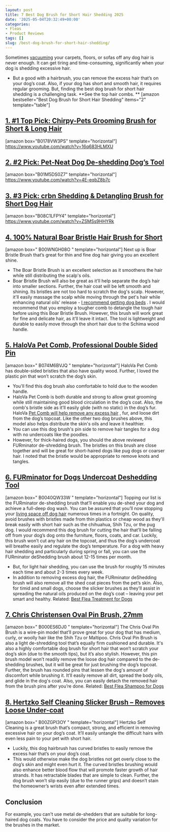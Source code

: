 ```yaml
---
layout: post
title: 7 Best Dog Brush for Short Hair Shedding 2025
date: '2025-05-04T20:32:49+00:00'
categories:
- Fleas
- Product Reviews
tags: []
slug: /best-dog-brush-for-short-hair-shedding/
---
```


Sometimes
[vacuuming](https://pestpolicy.com/best-vacuum-for-dog-hair/)
your carpets, floors, or sofas off any dog hair is never enough. It can get tiring and time-consuming, significantly when your dog is shedding excessive hair.
- But a good with a hairbrush, you can remove the excess hair that’s on your dog’s coat. Also, if your dog has short and smooth hair, it requires regular grooming.
But, finding the best dog brush for short hair shedding is a challenging task.
**See the top hair combs. **
[amazon bestseller="Best Dog Brush for Short Hair Shedding" items="2" template="table"]
## [1. #1 Top Pick: Chirpy-Pets Grooming Brush for Short & Long Hair](https://www.amazon.com/dp/B0178VW3PS/?tag=p-policy-20)
[amazon box="B0178VW3PS" template="horizontal"]
https://www.youtube.com/watch?v=16q683HLMXU
## [2. #2 Pick: Pet-Neat Dog De-shedding Dog’s Tool](https://www.amazon.com/dp/B01M5DS0Z7/?tag=p-policy-20)
[amazon box="B01M5DS0Z7" template="horizontal"]
https://www.youtube.com/watch?v=4E-eqbZ8b7c
## [3. #3 Pick: crbn Shedding & Detangling Brush for Short Dog Hair](https://www.amazon.com/dp/B08C1LFPY4/?tag=p-policy-20)
[amazon box="B08C1LFPY4" template="horizontal"]
https://www.youtube.com/watch?v=ZSMSs9HHYRk
## [4. 100% Natural Boar Bristle Hair Brush for Short](https://www.amazon.com/dp/B00WNGH08O/?tag=p-policy-20)
[amazon box="
B00WNGH08O
" template="horizontal"]
Next up is Boar Bristle Brush that’s great for thin and fine dog hair giving you an excellent shine.
- The Boar Bristle Brush is an excellent selection as it smoothens the hair while still distributing the scalp's oils.
- Boar Bristle Brush will also be great as it’ll help separate the dog’s hair into smaller sections.
Further, the hair coat will be left smooth and shining. Its bristles are not too hard to scratch the dog's
scalp.
However, it'll easily massage the scalp while moving through the pet's hair while enhancing natural oils' release -
[I recommend getting dog beds](https://pestpolicy.com/best-dog-beds/)
.
I would recommend that you employ a tougher comb to detangle the tough hair before using this Boar Bristle Brush. However, this brush will work great for fine and delicate hair, as it’ll leave it intact.
The tool is lightweight and durable to easily move through the short hair due to the
Schima wood handle.
## [5. HaloVa Pet Comb, Professional Double Sided Pin](https://www.amazon.com/dp/B074M6BVJQ/?tag=p-policy-20)
[amazon box="
B074M6BVJQ
" template="horizontal"]
HaloVa Pet Comb has double-sided bristles that also have quality wood. Further, I loved the plastic pin that won’t scratch the dog’s skin.
- You'll find this dog brush also comfortable to hold due to the wooden handle.
- HaloVa Pet Comb is both durable and strong to allow great grooming while still maintaining good blood circulation in the dog’s coat.
Also, the comb's bristle side as it’ll easily glide (with no static) in the dog’s fur.
HaloVa
[Pet Comb will help remove any excess hair](https://pestpolicy.com/best-cordless-vacuum-for-pet-hair/)
, fur, and loose dirt from the dog’s topcoat. Like the other two dog brushes above, this model also helps distribute the skin's oils and leave it healthier.
- You can use this dog brush's pin side to remove hair tangles for a dog with no undercoats like the poodles.
- However, for thick-haired dogs, you should the above reviewed FURminator de-shredding brush.
The bristles on this brush are close together and will be great for short-haired dogs like pug dogs or coarser hair. I noted that the bristle would be appropriate to remove knots and tangles.
## [6. FURminator for Dogs Undercoat Deshedding Tool](https://www.amazon.com/dp/B0040QW33W/?tag=p-policy-20)
[amazon box="
B0040QW33W
" template="horizontal"]
Topping our list is the FURminator de-shedding brush that’ll enable you de-shed your dog and achieve a full-deep dog wash.
You can be assured that you’ll now stopping your
[living space off dog hair](https://pestpolicy.com/can-fleas-live-in-human-hair/)
numerous times in a fortnight.
On quality, avoid brushes with bristles made from thin plastics or cheap wood as they'll break easily with short hair such as the chihuahua, Shih Tzu, or the pug dog.
I would recommend this dog brush for cutting the hair that’ll be falling off from your dog’s dog onto the furniture, floors, coats, and car.
Luckily, this brush won’t cut any hair on the topcoat, and thus the dog’s undercoat will breathe easily and regulate the dog’s temperature.
For a dog with heavy hair shedding and particularly during spring or fall, you can use the FURminator deShedding brush about 12-15 times per month.
- But, for light hair shedding, you can use the brush for roughly 15 minutes each time and about 2-3 times every week.
- In addition to removing excess dog hair, the FURminator deShedding brush will also remove all the shed coat pieces from the pet’s skin.
Also, for timid and small dogs, choose the slicker brushes as they’ll assist in spreading the natural oils produced on the dog’s coat – leaving your pet smart and healthy.
Related:
[Best Flea Treatment for Dogs](https://pestpolicy.com/best-flea-treatment-for-dogs/)
## [7. Chris Christensen Oval Pin Brush, 27mm](https://www.amazon.com/dp/B000ES6DJ0/?tag=p-policy-20)
[amazon box="
B000ES6DJ0
" template="horizontal"]
The Chris Oval Pin Brush is a wire-pin model that’ll prove great for your dog that has medium, curly, or woolly hair like the Shih Tzu or Maltipoo.
Chris Oval Pin Brush is also a light de-shredding tool that’s equally firm cushioned and durable.
It's also a highly comfortable dog brush for short hair that won’t scratch your dog’s skin (due to the smooth tips), but it’s also stylish.
However, this pin brush model won’t readily remove the loose dog hair compared to the de-shedding brushes, but it will be great for just brushing the dog’s topcoat.
Further, the brush has rounded pins that lessen the dog's amount of discomfort while brushing it.
It’ll easily remove all dirt, spread the body oils, and glide in the dog's coat. Also, you can easily detach the removed hair from the brush pins after you’re done.
Related:
[Best Flea Shampoo for Dogs](https://pestpolicy.com/best-flea-shampoo-for-dogs/)
## [8. Hertzko Self Cleaning Slicker Brush – Removes Loose Under-coat](https://www.amazon.com/dp/B00ZGPI3OY/?tag=p-policy-20)
[amazon box="
B00ZGPI3OY
" template="horizontal"]
Hertzko Self Cleaning is a great brush that’s compact, strong, and efficient in removing excessive hair on your dog’s coat.
It’ll easily untangle the difficult hairs with even less pain to your pet with short hair.
- Luckily, this dog hairbrush has curved bristles to easily remove the excess hair that’s on your dog’s coat.
- This would otherwise make the dog bristles not get overly close to the dog’s skin and might even hurt it.
The curved bristles brushing would also enhance better blood flow that will promote faster growth of hair strands. It has retractable blades that are simple to clean.
Further, the dog brush won’t slip easily (due to the runner grips) and doesn’t stain the homeowner’s wrists even after extended times.
## Conclusion
For example, you can't use metal de-shedders that are suitable for long-haired dog coats.
You have to consider the price and quality variation for the brushes in the market.
